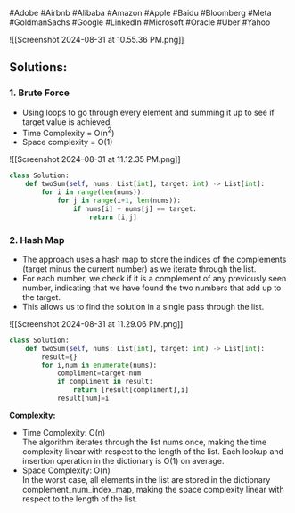 #Adobe #Airbnb #Alibaba #Amazon #Apple #Baidu #Bloomberg #Meta #GoldmanSachs #Google #LinkedIn #Microsoft #Oracle #Uber #Yahoo  

![[Screenshot 2024-08-31 at 10.55.36 PM.png]]

## Solutions:
### 1. Brute Force
- Using loops to go through every element and summing it up to see if target value is achieved.
- Time Complexity = O(n$^2$)
- Space complexity = O(1)

![[Screenshot 2024-08-31 at 11.12.35 PM.png]]

```Python
class Solution:
    def twoSum(self, nums: List[int], target: int) -> List[int]:
        for i in range(len(nums)):
            for j in range(i+1, len(nums)):
                if nums[i] + nums[j] == target:
                    return [i,j]
```


### 2. Hash Map
- The approach uses a hash map to store the indices of the complements (target minus the current number) as we iterate through the list. 
- For each number, we check if it is a complement of any previously seen number, indicating that we have found the two numbers that add up to the target. 
- This allows us to find the solution in a single pass through the list.

![[Screenshot 2024-08-31 at 11.29.06 PM.png]]

```Python
class Solution:
    def twoSum(self, nums: List[int], target: int) -> List[int]:
        result={}
        for i,num in enumerate(nums):
            compliment=target-num
            if compliment in result:
                return [result[compliment],i]
            result[num]=i
```

**Complexity:**
- Time Complexity: O(n)  
    The algorithm iterates through the list nums once, making the time complexity linear with respect to the length of the list. Each lookup and insertion operation in the dictionary is O(1) on average.
- Space Complexity: O(n)  
    In the worst case, all elements in the list are stored in the dictionary complement_num_index_map, making the space complexity linear with respect to the length of the list.

